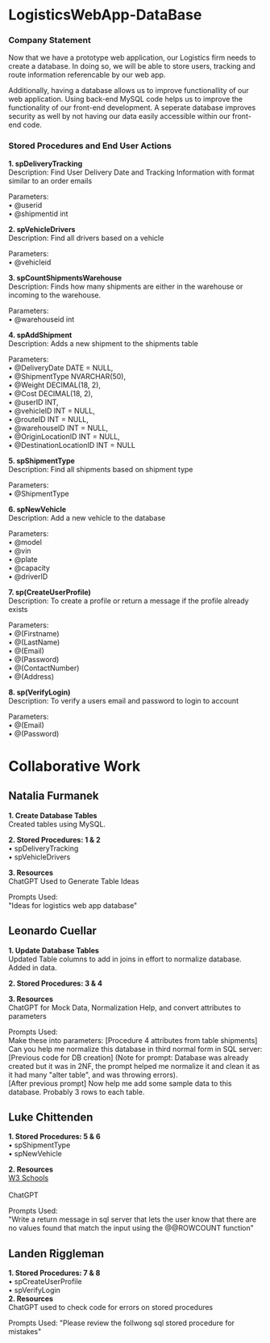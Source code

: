 # LogisticsWebApp-DataBase
### Company Statement
Now that we have a prototype web application, our Logistics firm needs to create a database. 
In doing so, we will be able to store users, tracking and route information referencable by our web app. 
<p> Additionally, having a database allows us to improve functionallity of our web application. Using back-end MySQL code helps us to improve the functionality of our front-end development. A seperate database improves security as well by not having our data easily accessible within our front-end code. </p>

### Stored Procedures and End User Actions
<strong> 1. spDeliveryTracking </strong>
<br> Description: Find User Delivery Date and Tracking Information with format similar to an order emails </br>
<p> Parameters: 
<br> • @userid 
<br> • @shipmentid int </p>

<strong> 2. spVehicleDrivers </strong>
<br> Description: Find all drivers based on a vehicle </br>
<p> Parameters: 
<br> • @vehicleid </p>

<strong> 3. spCountShipmentsWarehouse </strong>
<br> Description: Finds how many shipments are either in the warehouse or incoming to the warehouse.</br>
<p> Parameters: 
<br> • @warehouseid int </p>

<strong> 4. spAddShipment </strong>
<br> Description:  Adds a new shipment to the shipments table</br>
<p> Parameters: 
<br> • @DeliveryDate DATE = NULL,
<br> • @ShipmentType NVARCHAR(50),
<br> • @Weight DECIMAL(18, 2),
<br> • @Cost DECIMAL(18, 2),
<br> • @userID INT,
<br> • @vehicleID INT = NULL,
<br> • @routeID INT = NULL,
<br> • @warehouseID INT = NULL,
<br> • @OriginLocationID INT = NULL,
<br> • @DestinationLocationID INT = NULL </p>

<strong> 5. spShipmentType </strong>
<br> Description: Find all shipments based on shipment type </br>
<p> Parameters: 
<br> • @ShipmentType </p>

<strong> 6. spNewVehicle </strong>
<br> Description: Add a new vehicle to the database </br>
<p> Parameters: 
<br> • @model
<br> • @vin
<br> • @plate
<br> • @capacity
<br> • @driverID </p>

<strong> 7. sp(CreateUserProfile) </strong>
<br> Description: To create a profile or return a message if the profile already exists  </br>
<p> Parameters:
<br> • @(Firstname)
<br> • @(LastName)
<br> • @(Email)
<br> • @(Password)
<br> • @(ContactNumber)
<br> • @(Address) </p>

<strong> 8. sp(VerifyLogin) </strong>
<br> Description: To verify a users email and password to login to account  </br>
<p> Parameters: 
<br> • @(Email)
<br> • @(Password) </p>

# Collaborative Work
## Natalia Furmanek 
<strong>1. Create Database Tables </strong>
<br> Created tables using MySQL. <br>

<strong>2. Stored Procedures: 1 & 2 </strong>
<br>  • spDeliveryTracking </br>
 • spVehicleDrivers

<strong>3. Resources </strong>
<br> ChatGPT Used to Generate Table Ideas </br>
<p> Prompts Used: 
<br> "Ideas for logistics web app database" </br>
</p>

## Leonardo Cuellar
<strong>1. Update Database Tables </strong>
<br> Updated Table columns to add in joins in effort to normalize database. Added in data. </br>

<strong>2. Stored Procedures: 3 & 4 </strong>

<strong>3. Resources </strong>
<br> ChatGPT for Mock Data, Normalization Help, and convert attributes to parameters </br>
<p> Prompts Used: 
<br> Make these into parameters: [Procedure 4 attributes from table shipments]
<br> Can you help me normalize this database in third normal form in SQL server: [Previous code for DB creation] (Note for prompt: Database was already created but it was in 2NF, the prompt helped me normalize it and clean it as it had many "alter table", and was throwing errors).
<br> [After previous prompt] Now help me add some sample data to this database. Probably 3 rows to each table. 
</p>

## Luke Chittenden
<strong>1. Stored Procedures: 5 & 6 </strong>
<br>  • spShipmentType </br>
 • spNewVehicle

<strong>2. Resources </strong>
<br> [W3 Schools](https://www.w3schools.com/sql/default.asp) </br>
<br> ChatGPT </br>
<p> Prompts Used:
<br> "Write a return message in sql server that lets the user know that there are no values found that match the input using the @@ROWCOUNT function"</br>
</p>

## Landen Riggleman
<strong>1. Stored Procedures: 7 & 8 </strong>
<br>  • spCreateUserProfile </br>
 • spVerifyLogin </br>
<strong>2. Resources </strong>
<br> ChatGPT used to check code for errors on stored procedures  </br>
<p> Prompts Used: "Please review the follwong sql stored procedure for mistakes" </p>
